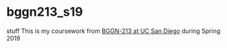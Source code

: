 # bggn213_s19
stuff
This is my coursework from [BGGN-213 at UC San Diego](https://bioboot.github.io/bggn213_S19/) during Spring 2019
